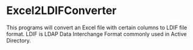 # Excel2LDIFConverter
This programs will convert an Excel file with certain columns to LDIF file format. LDIF is LDAP Data Interchange Format commonly used in Active Directory. 
